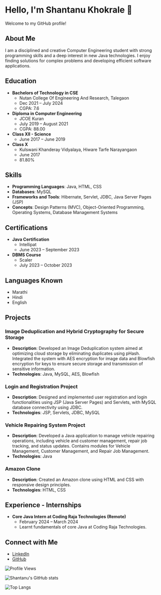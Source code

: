 # Hello, I'm Shantanu Khokrale 👋

Welcome to my GitHub profile!

## About Me
I am a disciplined and creative Computer Engineering student with strong programming skills and a deep interest in new Java technologies. I enjoy finding solutions for complex problems and developing efficient software applications.

## Education
- **Bachelors of Technology in CSE**
  - Nutan College Of Engineering And Research, Talegaon
  - Dec 2021 – July 2024
  - CGPA: 7.6
- **Diploma in Computer Engineering**
  - JCOE Kuran
  - July 2019 – August 2021
  - CGPA: 88.00
- **Class XII - Science**
  - June 2017 – June 2019
- **Class X**
  - Kulswani Khanderay Vidyalaya, Hiware Tarfe Narayangaon
  - June 2017
  - 81.80%

## Skills
- **Programming Languages**: Java, HTML, CSS
- **Databases**: MySQL
- **Frameworks and Tools**: Hibernate, Servlet, JDBC, Java Server Pages (JSP)
- **Concepts**: Design Patterns (MVC), Object-Oriented Programming, Operating Systems, Database Management Systems

## Certifications
- **Java Certification**
  - Intellipat
  - June 2023 – September 2023
- **DBMS Course**
  - Scaler
  - July 2023 – October 2023

## Languages Known
- Marathi
- Hindi
- English

## Projects

### Image Deduplication and Hybrid Cryptography for Secure Storage
- **Description**: Developed an Image Deduplication system aimed at optimizing cloud storage by eliminating duplicates using pHash. Integrated the system with AES encryption for image data and Blowfish encryption for keys to ensure secure storage and transmission of sensitive information.
- **Technologies**: Java, MySQL, AES, Blowfish

### Login and Registration Project
- **Description**: Designed and implemented user registration and login functionalities using JSP (Java Server Pages) and Servlets, with MySQL database connectivity using JDBC.
- **Technologies**: JSP, Servlets, JDBC, MySQL

### Vehicle Repairing System Project
- **Description**: Developed a Java application to manage vehicle repairing operations, including vehicle and customer management, repair job tracking, and status updates. Contains modules for Vehicle Management, Customer Management, and Repair Job Management.
- **Technologies**: Java

### Amazon Clone
- **Description**: Created an Amazon clone using HTML and CSS with responsive design principles.
- **Technologies**: HTML, CSS

## Experience - Internships
- **Core Java Intern at Coding Raja Technologies (Remote)**
  - February 2024 – March 2024
  - Learnt fundamentals of core Java at Coding Raja Technologies.

## Connect with Me
- [LinkedIn](https://www.linkedin.com/in/shantanu-khokrale-407503232)
- [GitHub](https://github.com/shantanu2741)

![Profile Views](https://komarev.com/ghpvc/?username=shantanu2741&style=flat-square)

<!-- GitHub Stats -->
![Shantanu's GitHub stats](https://github-readme-stats.vercel.app/api?username=shantanu2741&show_icons=true&theme=radical)

<!-- Most Used Languages -->
![Top Langs](https://github-readme-stats.vercel.app/api/top-langs/?username=shantanu2741&layout=compact)
